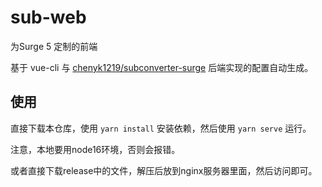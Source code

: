 # sub-web

为Surge 5 定制的前端

基于 vue-cli 与 [chenyk1219/subconverter-surge](https://github.com/chenyk1219/subconverter-surge) 后端实现的配置自动生成。

## 使用

直接下载本仓库，使用 `yarn install` 安装依赖，然后使用 `yarn serve` 运行。

注意，本地要用node16环境，否则会报错。

或者直接下载release中的文件，解压后放到nginx服务器里面，然后访问即可。